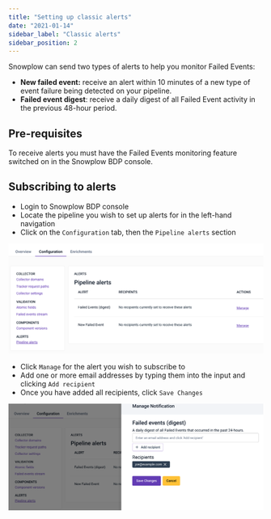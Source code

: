 ```yaml
---
title: "Setting up classic alerts"
date: "2021-01-14"
sidebar_label: "Classic alerts"
sidebar_position: 2
---
```



Snowplow can send two types of alerts to help you monitor Failed Events:

- **New failed event:** receive an alert within 10 minutes of a new type of event failure being detected on your pipeline.
- **Failed event digest**: receive a daily digest of all Failed Event activity in the previous 48-hour period.

## Pre-requisites

To receive alerts you must have the Failed Events monitoring feature switched on in the Snowplow BDP console.

## Subscribing to alerts

- Login to Snowplow BDP console
- Locate the pipeline you wish to set up alerts for in the left-hand navigation
- Click on the `Configuration` tab, then the `Pipeline alerts` section

![](images/image.png)

- Click `Manage` for the alert you wish to subscribe to
- Add one or more email addresses by typing them into the input and clicking `Add recipient`
- Once you have added all recipients, click `Save Changes`

![](images/image-1.png)
